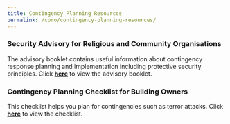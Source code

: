 ```yaml
---
title: Contingency Planning Resources
permalink: /cpro/contingency-planning-resources/
---
```


### Security Advisory for Religious and Community Organisations

The advisory booklet contains useful information about contingency response planning and implementation including protective security principles.
Click **[here](/media/Security-Advisories-booklets-Final-1.pdf)** to view the advisory booklet.

### Contingency Planning Checklist for Building Owners

This checklist helps you plan for contingencies such as terror attacks.
Click **[here](/media/Contingency-Planning-Checklist-for-Building-Owners-Final.pdf)** to view the checklist.

